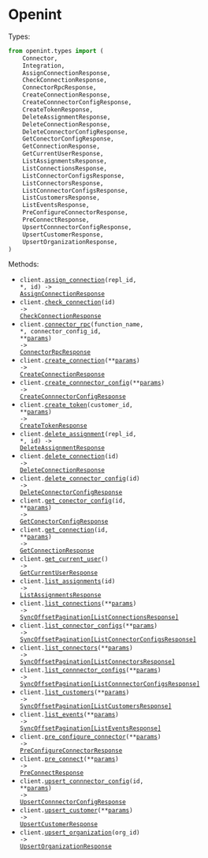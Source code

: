 # Openint

Types:

```python
from openint.types import (
    Connector,
    Integration,
    AssignConnectionResponse,
    CheckConnectionResponse,
    ConnectorRpcResponse,
    CreateConnectionResponse,
    CreateConnnectorConfigResponse,
    CreateTokenResponse,
    DeleteAssignmentResponse,
    DeleteConnectionResponse,
    DeleteConnectorConfigResponse,
    GetConectorConfigResponse,
    GetConnectionResponse,
    GetCurrentUserResponse,
    ListAssignmentsResponse,
    ListConnectionsResponse,
    ListConnectorConfigsResponse,
    ListConnectorsResponse,
    ListConnnectorConfigsResponse,
    ListCustomersResponse,
    ListEventsResponse,
    PreConfigureConnectorResponse,
    PreConnectResponse,
    UpsertConnnectorConfigResponse,
    UpsertCustomerResponse,
    UpsertOrganizationResponse,
)
```

Methods:

- <code title="put /v2/connection/{id}/assignment/{repl_id}">client.<a href="./src/openint/_client.py">assign_connection</a>(repl_id, \*, id) -> <a href="./src/openint/types/assign_connection_response.py">AssignConnectionResponse</a></code>
- <code title="post /v1/connection/{id}/check">client.<a href="./src/openint/_client.py">check_connection</a>(id) -> <a href="./src/openint/types/check_connection_response.py">CheckConnectionResponse</a></code>
- <code title="post /v2/connector-config/{connector_config_id}/rpc/{function_name}">client.<a href="./src/openint/_client.py">connector_rpc</a>(function_name, \*, connector_config_id, \*\*<a href="src/openint/types/client_connector_rpc_params.py">params</a>) -> <a href="./src/openint/types/connector_rpc_response.py">ConnectorRpcResponse</a></code>
- <code title="post /v2/connection">client.<a href="./src/openint/_client.py">create_connection</a>(\*\*<a href="src/openint/types/client_create_connection_params.py">params</a>) -> <a href="./src/openint/types/create_connection_response.py">CreateConnectionResponse</a></code>
- <code title="post /v2/connector-config">client.<a href="./src/openint/_client.py">create_connnector_config</a>(\*\*<a href="src/openint/types/client_create_connnector_config_params.py">params</a>) -> <a href="./src/openint/types/create_connnector_config_response.py">CreateConnnectorConfigResponse</a></code>
- <code title="post /v1/customer/{customer_id}/token">client.<a href="./src/openint/_client.py">create_token</a>(customer_id, \*\*<a href="src/openint/types/client_create_token_params.py">params</a>) -> <a href="./src/openint/types/create_token_response.py">CreateTokenResponse</a></code>
- <code title="delete /v2/connection/{id}/assignment/{repl_id}">client.<a href="./src/openint/_client.py">delete_assignment</a>(repl_id, \*, id) -> <a href="./src/openint/types/delete_assignment_response.py">DeleteAssignmentResponse</a></code>
- <code title="delete /v2/connection/{id}">client.<a href="./src/openint/_client.py">delete_connection</a>(id) -> <a href="./src/openint/types/delete_connection_response.py">DeleteConnectionResponse</a></code>
- <code title="delete /v2/connector-config/{id}">client.<a href="./src/openint/_client.py">delete_connector_config</a>(id) -> <a href="./src/openint/types/delete_connector_config_response.py">DeleteConnectorConfigResponse</a></code>
- <code title="get /v2/connector-config/{id}">client.<a href="./src/openint/_client.py">get_conector_config</a>(id, \*\*<a href="src/openint/types/client_get_conector_config_params.py">params</a>) -> <a href="./src/openint/types/get_conector_config_response.py">GetConectorConfigResponse</a></code>
- <code title="get /v2/connection/{id}">client.<a href="./src/openint/_client.py">get_connection</a>(id, \*\*<a href="src/openint/types/client_get_connection_params.py">params</a>) -> <a href="./src/openint/types/get_connection_response.py">GetConnectionResponse</a></code>
- <code title="get /v1/viewer">client.<a href="./src/openint/_client.py">get_current_user</a>() -> <a href="./src/openint/types/get_current_user_response.py">GetCurrentUserResponse</a></code>
- <code title="get /v2/connection/{id}/assignment">client.<a href="./src/openint/_client.py">list_assignments</a>(id) -> <a href="./src/openint/types/list_assignments_response.py">ListAssignmentsResponse</a></code>
- <code title="get /v2/connection">client.<a href="./src/openint/_client.py">list_connections</a>(\*\*<a href="src/openint/types/client_list_connections_params.py">params</a>) -> <a href="./src/openint/types/list_connections_response.py">SyncOffsetPagination[ListConnectionsResponse]</a></code>
- <code title="get /v2/connector-config">client.<a href="./src/openint/_client.py">list_connector_configs</a>(\*\*<a href="src/openint/types/client_list_connector_configs_params.py">params</a>) -> <a href="./src/openint/types/list_connector_configs_response.py">SyncOffsetPagination[ListConnectorConfigsResponse]</a></code>
- <code title="get /v2/connector">client.<a href="./src/openint/_client.py">list_connectors</a>(\*\*<a href="src/openint/types/client_list_connectors_params.py">params</a>) -> <a href="./src/openint/types/list_connectors_response.py">SyncOffsetPagination[ListConnectorsResponse]</a></code>
- <code title="get /v2/connector-config">client.<a href="./src/openint/_client.py">list_connnector_configs</a>(\*\*<a href="src/openint/types/client_list_connnector_configs_params.py">params</a>) -> <a href="./src/openint/types/list_connnector_configs_response.py">SyncOffsetPagination[ListConnnectorConfigsResponse]</a></code>
- <code title="get /v1/customer">client.<a href="./src/openint/_client.py">list_customers</a>(\*\*<a href="src/openint/types/client_list_customers_params.py">params</a>) -> <a href="./src/openint/types/list_customers_response.py">SyncOffsetPagination[ListCustomersResponse]</a></code>
- <code title="get /v1/event">client.<a href="./src/openint/_client.py">list_events</a>(\*\*<a href="src/openint/types/client_list_events_params.py">params</a>) -> <a href="./src/openint/types/list_events_response.py">SyncOffsetPagination[ListEventsResponse]</a></code>
- <code title="post /v2/connector-config/pre-configure">client.<a href="./src/openint/_client.py">pre_configure_connector</a>(\*\*<a href="src/openint/types/client_pre_configure_connector_params.py">params</a>) -> <a href="./src/openint/types/pre_configure_connector_response.py">PreConfigureConnectorResponse</a></code>
- <code title="post /v1/connect/pre-connect">client.<a href="./src/openint/_client.py">pre_connect</a>(\*\*<a href="src/openint/types/client_pre_connect_params.py">params</a>) -> <a href="./src/openint/types/pre_connect_response.py">PreConnectResponse</a></code>
- <code title="put /v2/connector-config/{id}">client.<a href="./src/openint/_client.py">upsert_connnector_config</a>(id, \*\*<a href="src/openint/types/client_upsert_connnector_config_params.py">params</a>) -> <a href="./src/openint/types/upsert_connnector_config_response.py">UpsertConnnectorConfigResponse</a></code>
- <code title="put /v1/customer">client.<a href="./src/openint/_client.py">upsert_customer</a>(\*\*<a href="src/openint/types/client_upsert_customer_params.py">params</a>) -> <a href="./src/openint/types/upsert_customer_response.py">UpsertCustomerResponse</a></code>
- <code title="put /v2/organization/{org_id}">client.<a href="./src/openint/_client.py">upsert_organization</a>(org_id) -> <a href="./src/openint/types/upsert_organization_response.py">UpsertOrganizationResponse</a></code>
